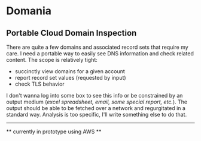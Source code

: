 # Domania
## Portable Cloud Domain Inspection
There are quite a few domains and associated record sets that require my care. I
need a portable way to easily see DNS information and check related content. The
scope is relatively tight:
* succinctly view domains for a given account
* report record set values (requested by input)
* check TLS behavior

I don't wanna log into some box to see this info or be constrained by an output
medium (*excel spreadsheet, email, some special report, etc.*). The output should
be able to be fetched over a network and regurgitated in a standard way. Analysis
is too specific, I'll write something else to do that.

---
** currently in prototype using AWS **
